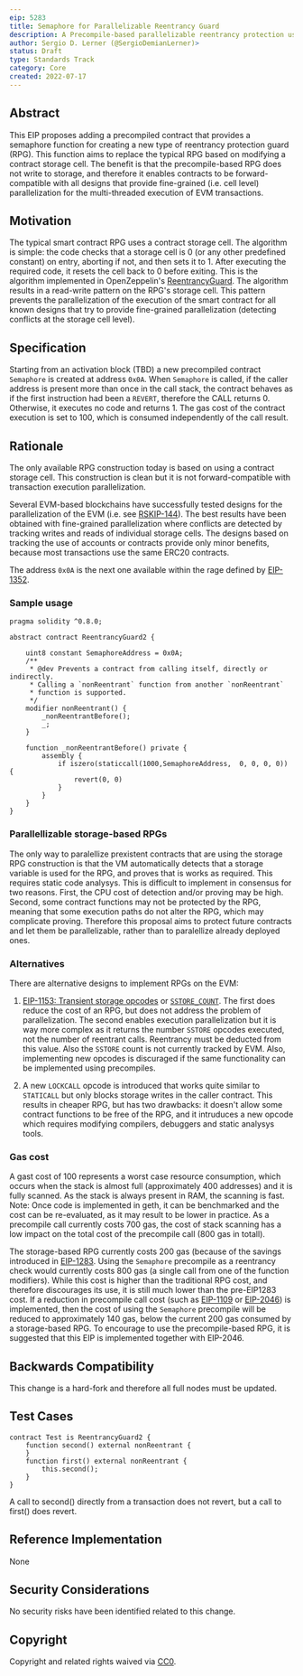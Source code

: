 ```yaml
---
eip: 5283
title: Semaphore for Parallelizable Reentrancy Guard
description: A Precompile-based parallelizable reentrancy protection using the call stack
author: Sergio D. Lerner (@SergioDemianLerner)>
status: Draft
type: Standards Track
category: Core
created: 2022-07-17
---
```



## Abstract

This EIP proposes adding a precompiled contract that provides a semaphore function for creating a new type of reentrancy protection guard (RPG). This function aims to replace the typical RPG based on modifying a contract storage cell. The benefit is that the precompile-based RPG does not write to storage, and therefore it enables contracts to be forward-compatible with all designs that provide fine-grained (i.e. cell level) parallelization for the multi-threaded execution of EVM transactions. 

## Motivation

The typical smart contract RPG uses a contract storage cell. The algorithm is simple: the code checks that a storage cell is 0 (or any other predefined constant) on entry, aborting if not, and then sets it to 1. After executing the required code, it resets the cell back to 0 before exiting. This is the algorithm implemented in OpenZeppelin's [ReentrancyGuard](https://github.com/OpenZeppelin/openzeppelin-contracts/blob/master/contracts/security/ReentrancyGuard.sol). The algorithm results in a read-write pattern on the RPG's storage cell. This pattern prevents the parallelization of the execution of the smart contract for all known designs that try to provide fine-grained parallelization (detecting conflicts at the storage cell level). 


## Specification

Starting from an activation block (TBD) a new precompiled contract `Semaphore` is created at address `0x0A`. When `Semaphore` is called, if the caller address is present more than once in the call stack, the contract behaves as if the first instruction had been a `REVERT`, therefore the CALL returns 0. Otherwise, it executes no code and returns 1. The gas cost of the contract execution is set to 100, which is consumed independently of the call result.


## Rationale

The only available RPG construction today is based on using a contract storage cell. This construction is clean but it is not forward-compatible with transaction execution parallelization.

Several EVM-based blockchains have successfully tested designs for the parallelization of the EVM (i.e. see [RSKIP-144](https://github.com/rsksmart/RSKIPs/blob/master/IPs/RSKIP144.md)). The best results have been obtained with fine-grained parallelization where conflicts are detected by tracking writes and reads of individual storage cells. The designs based on tracking the use of accounts or contracts provide only minor benefits, because most transactions use the same ERC20 contracts.

The address `0x0A` is the next one available within the rage defined by [EIP-1352](https://eips.ethereum.org/EIPS/eip-1352).

### Sample usage

```
pragma solidity ^0.8.0;

abstract contract ReentrancyGuard2 {

    uint8 constant SemaphoreAddress = 0x0A;
    /**
     * @dev Prevents a contract from calling itself, directly or indirectly.
     * Calling a `nonReentrant` function from another `nonReentrant`
     * function is supported.      
     */
    modifier nonReentrant() {
        _nonReentrantBefore();
        _;
    }

    function _nonReentrantBefore() private {
    	assembly {
            if iszero(staticcall(1000,SemaphoreAddress,  0, 0, 0, 0)) {
                revert(0, 0)
            }
        }
    }
}
```


### Parallellizable storage-based RPGs
 
The only way to paralellize prexistent contracts that are using the storage RPG construction is that the VM automatically detects that a storage variable is used for the RPG, and proves that is works as required. This requires static code analysys. This is difficult to implement in consensus for two reasons. First, the CPU cost of detection and/or proving may be high. Second, some contract functions may not be protected by the RPG, meaning that some execution paths do not alter the RPG, which may complicate proving. Therefore this proposal aims to protect future contracts and let them be parallelizable, rather than to paralellize already deployed ones.

### Alternatives

There are alternative designs to implement RPGs on the EVM:

1.	[EIP-1153: Transient storage opcodes](https://eips.ethereum.org/EIPS/eip-1153) or [`SSTORE_COUNT`](https://github.com/ethereum/EIPs/issues/119). The first does reduce the cost of an RPG, but does not address the problem of parallelization. The second enables execution parallelization but it is way more complex as it returns the number `SSTORE` opcodes executed, not the number of reentrant calls. Reentrancy must be deducted from this value. Also the `SSTORE` count is not currently tracked by EVM. Also, implementing new opcodes is discuraged if the same functionality can be implemented using precompiles.

2. A new `LOCKCALL` opcode is introduced that works quite similar to `STATICALL` but only blocks storage writes in the caller contract. This results in cheaper RPG, but has two drawbacks: it doesn't allow some contract functions to be free of the RPG, and it intruduces a new opcode which requires modifying compilers, debuggers and static analysys tools.


### Gas cost
A gast cost of 100 represents a worst case resource consumption, which occurs when the stack is almost full (approximately 400 addresses) and it is fully scanned. As the stack is always present in RAM, the scanning is fast.  Note: Once code is implemented in geth, it can be benchmarked and the cost can be re-evaluated, as it may result to be lower in practice. As a precompile call currently costs 700 gas, the cost of stack scanning has a low impact on the total cost of the precompile call (800 gas in totall).

The storage-based RPG currently costs 200 gas (because of the savings introduced in [EIP-1283](https://eips.ethereum.org/EIPS/eip-1283). Using the `Semaphore` precompile as a reentrancy check would currently costs 800 gas (a single call from one of the function modifiers). While this cost is higher than the traditional RPG cost, and therefore discourages its use,  it is still much lower than the pre-EIP1283 cost. If a reduction in precompile call cost (such as [EIP-1109](https://eips.ethereum.org/EIPS/eip-1109) or [EIP-2046](https://eips.ethereum.org/EIPS/eip-2046)) is implemented, then the cost of using the `Semaphore` precompile will be reduced to approximately 140 gas, below the current 200 gas consumed by a storage-based RPG. To encourage to use the precompile-based RPG, it is suggested that this EIP is implemented together with EIP-2046.


## Backwards Compatibility
This change is a hard-fork and therefore all full nodes must be updated.

## Test Cases

```
contract Test is ReentrancyGuard2 {
    function second() external nonReentrant {
    }
    function first() external nonReentrant {
        this.second();
    }
}
```
A call to second() directly from a transaction does not revert, but a call to first() does revert.

## Reference Implementation
None

## Security Considerations

No security risks have been identified related to this change.

## Copyright
Copyright and related rights waived via [CC0](../LICENSE.md).
